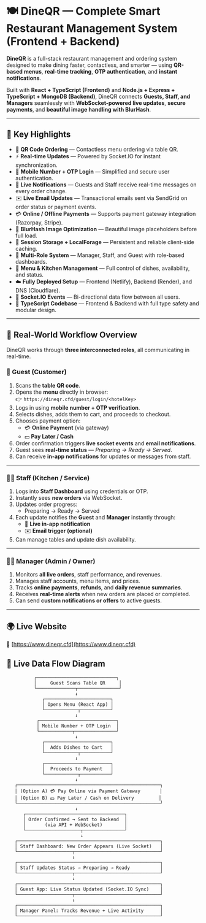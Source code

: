 # 🍽️ DineQR — Complete Smart Restaurant Management System (Frontend + Backend)

**DineQR** is a full-stack restaurant management and ordering system designed to make dining faster, contactless, and smarter — using **QR-based menus**, **real-time tracking**, **OTP authentication**, and **instant notifications**.

Built with **React + TypeScript (Frontend)** and **Node.js + Express + TypeScript + MongoDB (Backend)**, DineQR connects **Guests, Staff, and Managers** seamlessly with **WebSocket-powered live updates**, **secure payments**, and **beautiful image handling with BlurHash**.

---

## 🚀 Key Highlights

- 📱 **QR Code Ordering** — Contactless menu ordering via table QR.
- ⚡ **Real-time Updates** — Powered by Socket.IO for instant synchronization.
- 🔐 **Mobile Number + OTP Login** — Simplified and secure user authentication.
- 💬 **Live Notifications** — Guests and Staff receive real-time messages on every order change.
- ✉️ **Live Email Updates** — Transactional emails sent via SendGrid on order status or payment events.
- 💳 **Online / Offline Payments** — Supports payment gateway integration (Razorpay, Stripe).
- 🌄 **BlurHash Image Optimization** — Beautiful image placeholders before full load.
- 🧠 **Session Storage + LocalForage** — Persistent and reliable client-side caching.
- 👥 **Multi-Role System** — Manager, Staff, and Guest with role-based dashboards.
- 🧾 **Menu & Kitchen Management** — Full control of dishes, availability, and status.
- ☁️ **Fully Deployed Setup** — Frontend (Netlify), Backend (Render), and DNS (Cloudflare).
- 💬 **Socket.IO Events** — Bi-directional data flow between all users.
- 🧩 **TypeScript Codebase** — Frontend & Backend with full type safety and modular design.

---

## 🧭 Real-World Workflow Overview

DineQR works through **three interconnected roles**, all communicating in real-time.

### 👤 Guest (Customer)
1. Scans the **table QR code**.
2. Opens the **menu** directly in browser:  
   👉 `https://dineqr.cfd/guest/login/<hotelKey>`
3. Logs in using **mobile number + OTP verification**.
4. Selects dishes, adds them to cart, and proceeds to checkout.
5. Chooses payment option:
   - 💳 **Online Payment** (via gateway)
   - 💵 **Pay Later / Cash**
6. Order confirmation triggers **live socket events** and **email notifications**.
7. Guest sees **real-time status** — *Preparing → Ready → Served*.
8. Can receive **in-app notifications** for updates or messages from staff.

---

### 👨‍🍳 Staff (Kitchen / Service)
1. Logs into **Staff Dashboard** using credentials or OTP.
2. Instantly sees **new orders** via WebSocket.
3. Updates order progress:
   - Preparing → Ready → Served
4. Each update notifies the **Guest** and **Manager** instantly through:
   - 🔔 **Live in-app notification**
   - ✉️ **Email trigger (optional)**
5. Can manage tables and update dish availability.

---

### 👨‍💼 Manager (Admin / Owner)
1. Monitors **all live orders**, staff performance, and revenues.
2. Manages staff accounts, menu items, and prices.
3. Tracks **online payments**, **refunds**, and **daily revenue summaries**.
4. Receives **real-time alerts** when new orders are placed or completed.
5. Can send **custom notifications or offers** to active guests.

---

## 🌍 **Live Website**
🔗 [https://www.dineqr.cfd](https://www.dineqr.cfd)


## 🔄 Live Data Flow Diagram

```text
          ┌─────────────────────────────┐
          │     Guest Scans Table QR     │
          └──────────────┬───────────────┘
                         ↓
             ┌────────────────────────┐
             │ Opens Menu (React App) │
             └────────────┬───────────┘
                         ↓
           ┌────────────────────────────┐
           │ Mobile Number + OTP Login  │
           └────────────┬───────────────┘
                         ↓
             ┌────────────────────────┐
             │  Adds Dishes to Cart   │
             └────────────┬───────────┘
                         ↓
             ┌────────────────────────┐
             │  Proceeds to Payment   │
             └────────────┬───────────┘
                         ↓
   ┌────────────────────────────────────────────────────┐
   │ (Option A) 💳 Pay Online via Payment Gateway       │
   │ (Option B) 💵 Pay Later / Cash on Delivery         │
   └────────────────────────────────────────────────────┘
                         ↓
      ┌────────────────────────────────────┐
      │ Order Confirmed → Sent to Backend  │
      │       (via API + WebSocket)        │
      └────────────────────┬───────────────┘
                           ↓
   ┌────────────────────────────────────────────────────┐
   │ Staff Dashboard: New Order Appears (Live Socket)   │
   └────────────────────┬───────────────────────────────┘
                        ↓
   ┌────────────────────────────────────────────────────┐
   │ Staff Updates Status → Preparing → Ready           │
   └────────────────────┬───────────────────────────────┘
                        ↓
   ┌────────────────────────────────────────────────────┐
   │ Guest App: Live Status Updated (Socket.IO Sync)    │
   └────────────────────┬───────────────────────────────┘
                        ↓
   ┌────────────────────────────────────────────────────┐
   │ Manager Panel: Tracks Revenue + Live Activity      │
   └────────────────────────────────────────────────────┘
